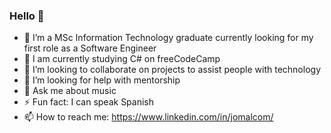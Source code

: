 ### Hello 👋

- 🔭 I’m a MSc Information Technology graduate currently looking for my first role as a Software Engineer
- 🌱 I am currently studying C# on freeCodeCamp
- 👯 I’m looking to collaborate on projects to assist people with technology
- 🤔 I’m looking for help with mentorship
- 💬 Ask me about music
- ⚡ Fun fact: I can speak Spanish
- 📫 How to reach me: https://www.linkedin.com/in/jomalcom/

